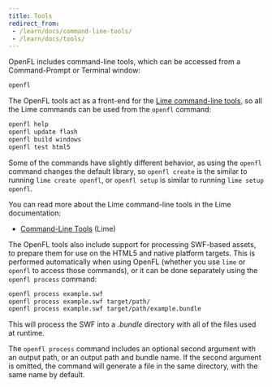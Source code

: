 ```yaml
---
title: Tools
redirect_from:
 - /learn/docs/command-line-tools/
 - /learn/docs/tools/
---
```


OpenFL includes command-line tools, which can be accessed from a Command-Prompt or Terminal window:

```sh
openfl
```

The OpenFL tools act as a front-end for the [Lime command-line tools](https://lime.openfl.org/docs/command-line-tools/basic-commands/), so all the Lime commands can be used from the `openfl` command:

```sh
openfl help
openfl update flash
openfl build windows
openfl test html5
```

Some of the commands have slightly different behavior, as using the `openfl` command changes the default library, so `openfl create` is the similar to running `lime create openfl`, or `openfl setup` is similar to running `lime setup openfl`.

You can read more about the Lime command-line tools in the Lime documentation:

 * [Command-Line Tools](https://lime.openfl.org/docs/command-line-tools/basic-commands/) (Lime)

The OpenFL tools also include support for processing SWF-based assets, to prepare them for use on the HTML5 and native platform targets. This is performed automatically when using OpenFL (whether you use `lime` or `openfl` to access those commands), or it can be done separately using the `openfl process` command:

```sh
openfl process example.swf
openfl process example.swf target/path/
openfl process example.swf target/path/example.bundle
```

This will process the SWF into a _.bundle_ directory with all of the files used at runtime.

The `openfl process` command includes an optional second argument with an output path, or an output path and bundle name. If the second argument is omitted, the command will generate a file in the same directory, with the same name by default.

